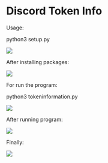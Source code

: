# Discord Token Info

Usage:

python3 setup.py

 <img src="https://i.hizliresim.com/nrppb84.png">

After installing packages:

<img src="https://i.hizliresim.com/egh5p9p.png">

For run the program:

python3 tokeninformation.py

<img src="https://i.hizliresim.com/8et4lg9.png">

After running program:

<img src="https://i.hizliresim.com/gqfy7vk.png">

Finally:

<img src="https://i.hizliresim.com/nvklz86.png">
